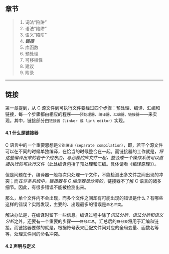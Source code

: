 ## 章节

> 1. 词法“陷阱”
> 2. 语法“陷阱”
> 3. 语义“陷阱”
> 4. ***链接***
> 5. 库函数
> 6. 预处理
> 7. 可移植性
> 8. 建议
> 9. 附录

---

## 链接

第一章提到，从 C 源文件到可执行文件要经过四个步骤：预处理、编译、汇编和链接，每一个步骤都由相应的程序——`预处理器、编译器、汇编器、链接器`——来实现。其中，链接部分由`链接器（linker 或 link editor）`实现。

#### 4.1 什么是链接器

C 语言中的一个重要思想是`分别编译（separate compilation）`，即，若干个源文件可以在不同的时候单独编译，在恰当的时候整合在一起。而链接器的工作就是，*将这些编译出来的若干个鬼东西，与必要的库文件一起，整合成一个操作系统可以直接执行的可执行文件*（此处编译包括了预处理和汇编。具体请看《编译原理》）。

但是问题在于，编译器一般每次只处理一个文件，不能检测出多文件之间出现的冲突；而*在许多系统中，链接器与 C 编译器是分离的*，链接器不了解 C 语言的诸多细节。因此，有很多错误不能被检测出来。

那么，单个文件内不会出现，而多个文件之间却有可能出现的错误是什么？有哪些这样的错误？实践发现，主要的、出现最多的错误是`命名冲突`。

解决办法是，在编译时留下一些信息。编译过程中除了*词法分析、语法分析和语义分析*之外，还要有一个重要的步骤——`符号汇总`，汇总后的`符号表`将用于汇编和链接。而链接器要做的就是，根据符号表来匹配文件间对应的全局变量、函数名等等，处理文件间的命名冲突。

#### 4.2 声明与定义

